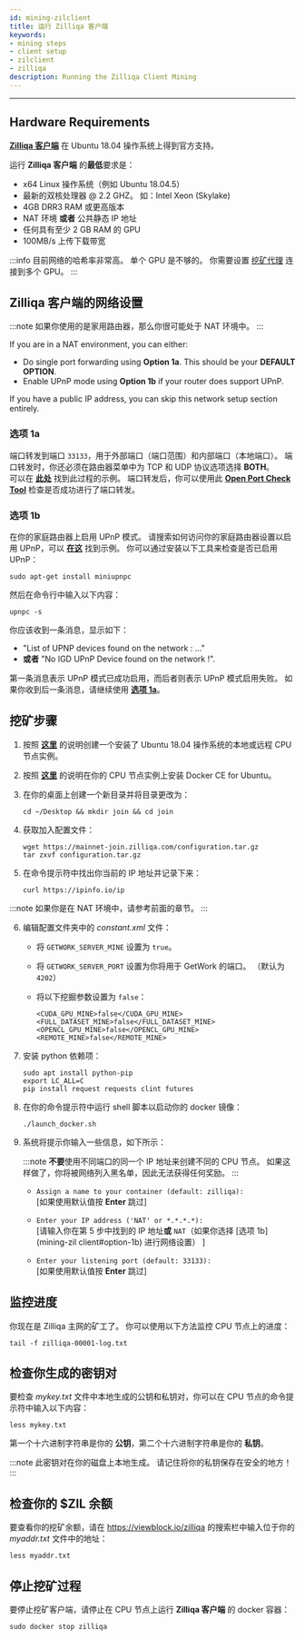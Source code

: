 ```yaml
---
id: mining-zilclient
title: 运行 Zilliqa 客户端
keywords: 
- mining steps
- client setup
- zilclient
- zilliqa	
description: Running the Zilliqa Client Mining
---
```


---
## Hardware Requirements

[**Zilliqa 客户端**](https://github.com/Zilliqa/zilliqa) 在 Ubuntu 18.04 操作系统上得到官方支持。

运行 **Zilliqa 客户端** 的**最低**要求是：
- x64 Linux 操作系统（例如 Ubuntu 18.04.5）
- 最新的双核处理器 @ 2.2 GHZ。 如：Intel Xeon (Skylake)
- 4GB DRR3 RAM 或更高版本
- NAT 环境 **或者** 公共静态 IP 地址
- 任何具有至少 2 GB RAM 的 GPU
- 100MB/s 上传下载带宽

:::info
目前网络的哈希率非常高。 单个 GPU 是不够的。 你需要设置 [挖矿代理](mining-proxy.mdx) 连接到多个 GPU。
:::

## Zilliqa 客户端的网络设置

:::note
如果你使用的是家用路由器，那么你很可能处于 NAT 环境中。
:::

If you are in a NAT environment, you can either:

- Do single port forwarding using **Option 1a**. This should be your **DEFAULT OPTION**.
- Enable UPnP mode using **Option 1b** if your router does support UPnP.

If you have a public IP address, you can skip this network setup section entirely.

### 选项 1a

端口转发到端口 `33133`，用于外部端口（端口范围）和内部端口（本地端口）。 端口转发时，你还必须在路由器菜单中为 TCP 和 UDP 协议选项选择 **BOTH**。 <br/>可以在 [**此处**](https://www.linksys.com/us/support-article?articleNum=136711) 找到此过程的示例。 端口转发后，你可以使用此 [**Open Port Check Tool**](https://www.yougetsignal.com/tools/open-ports/) 检查是否成功进行了端口转发。

### 选项 1b

在你的家庭路由器上启用 UPnP 模式。 请搜索如何访问你的家庭路由器设置以启用 UPnP，可以 [**在这**](https://routerguide.net/how-to-enable-upnp-for-rt-ac66u/) 找到示例。 你可以通过安装以下工具来检查是否已启用 UPnP：
   ```shell
   sudo apt-get install miniupnpc
   ```
然后在命令行中输入以下内容：
   ```shell
   upnpc -s
   ```
你应该收到一条消息，显示如下：

   - "List of UPNP devices found on the network : ..."
   - **或者** "No IGD UPnP Device found on the network !".

第一条消息表示 UPnP 模式已成功启用，而后者则表示 UPnP 模式启用失败。 如果你收到后一条消息，请继续使用 [**选项 1a**](#option-1a)。

## 挖矿步骤

1. 按照 [**这里**](http://releases.ubuntu.com/bionic/) 的说明创建一个安装了 Ubuntu 18.04 操作系统的本地或远程 CPU 节点实例。

2. 按照 [**这里**](https://docs.docker.com/install/linux/docker-ce/ubuntu/) 的说明在你的 CPU 节点实例上安装 Docker CE for Ubuntu。

3. 在你的桌面上创建一个新目录并将目录更改为：

    ```shell
    cd ~/Desktop && mkdir join && cd join
    ```

4. 获取加入配置文件：

    ```shell
    wget https://mainnet-join.zilliqa.com/configuration.tar.gz
    tar zxvf configuration.tar.gz
    ```

5. 在命令提示符中找出你当前的 IP 地址并记录下来：

    ```shell
    curl https://ipinfo.io/ip
    ```

:::note
如果你是在 NAT 环境中，请参考前面的章节。
:::

6. 编辑配置文件夹中的 _constant.xml_ 文件：

     * 将 `GETWORK_SERVER_MINE` 设置为 `true`。
     * 将 `GETWORK_SERVER_PORT` 设置为你将用于 GetWork 的端口。 （默认为 `4202`）
     * 将以下挖掘参数设置为 `false`：

        ```shell
        <CUDA_GPU_MINE>false</CUDA_GPU_MINE>
        <FULL_DATASET_MINE>false</FULL_DATASET_MINE>
        <OPENCL_GPU_MINE>false</OPENCL_GPU_MINE>
        <REMOTE_MINE>false</REMOTE_MINE>
        ```
        
7. 安装 python 依赖项：
    
    ```shell
    sudo apt install python-pip
    export LC_ALL=C
    pip install request requests clint futures
    ```

8. 在你的命令提示符中运行 shell 脚本以启动你的 docker 镜像：

    ```shell
    ./launch_docker.sh
    ```

9. 系统将提示你输入一些信息，如下所示：

    :::note
    **不要**使用不同端口的同一个 IP 地址来创建不同的 CPU 节点。 如果这样做了，你将被网络列入黑名单，因此无法获得任何奖励。
    :::

    - `Assign a name to your container (default: zilliqa):` <br/> [如果使用默认值按 **Enter** 跳过]

    - `Enter your IP address ('NAT' or *.*.*.*):` <br/> [请输入你在第 5 步中找到的 IP 地址**或** `NAT`（如果你选择 [选项 1b](mining-zil client#option-1b) 进行网络设置） ]

    - `Enter your listening port (default: 33133):` <br/> [如果使用默认值按 **Enter** 跳过]

## 监控进度

你现在是 Zilliqa 主网的矿工了。 你可以使用以下方法监控 CPU 节点上的进度：

```shell
tail -f zilliqa-00001-log.txt
```

## 检查你生成的密钥对

要检查 _mykey.txt_ 文件中本地生成的公钥和私钥对，你可以在 CPU 节点的命令提示符中输入以下内容：

```shell
less mykey.txt
```

第一个十六进制字符串是你的 **公钥**，第二个十六进制字符串是你的 **私钥**。

:::note
此密钥对在你的磁盘上本地生成。 请记住将你的私钥保存在安全的地方！
:::

## 检查你的 $ZIL 余额

要查看你的挖矿余额，请在 https://viewblock.io/zilliqa 的搜索栏中输入位于你的 _myaddr.txt_ 文件中的地址：

```shell
less myaddr.txt
```

## 停止挖矿过程

要停止挖矿客户端，请停止在 CPU 节点上运行 **Zilliqa 客户端** 的 docker 容器：

```shell
sudo docker stop zilliqa
```